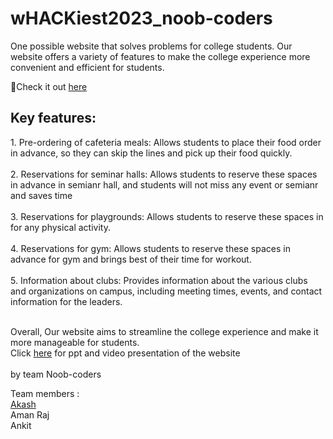 # wHACKiest2023_noob-coders

One possible website that solves problems for college students. Our website offers a variety of features to make the college experience more convenient and efficient for students.
<br>

🌟Check it out <a href="https://akashb2003.github.io/wHackThon.github.io/">here</a>

<h2>Key features:</h2>
1. Pre-ordering of cafeteria meals: Allows students to place their food order in advance, so they can skip the lines and pick up their food quickly.
<br><br>
2. Reservations for seminar halls: Allows students to reserve these spaces in advance in semianr hall, and students will not miss any event or semianr and saves time 
<br><br>
3. Reservations for playgrounds: Allows students to reserve these spaces in for any physical activity.
<br><br>
4. Reservations for gym: Allows students to reserve these spaces in advance for gym and brings best of their time for workout.
<br><br>
5. Information about clubs: Provides information about the various clubs and organizations on campus, including meeting times, events, and contact information for the leaders.<br><br>

Overall, Our website aims to streamline the college experience and make it more manageable for students.
<br>
Click <a href="https://drive.google.com/drive/folders/1EY-6XDlC_S2n0d5VN4BKLpEHh2X5dYBK">here</a> for ppt and video presentation of the website
<br><br>by team Noob-coders

Team members :
<br>
<a href="hub.com/akashb2003" >Akash</a> <br>
Aman Raj<br>
Ankit
